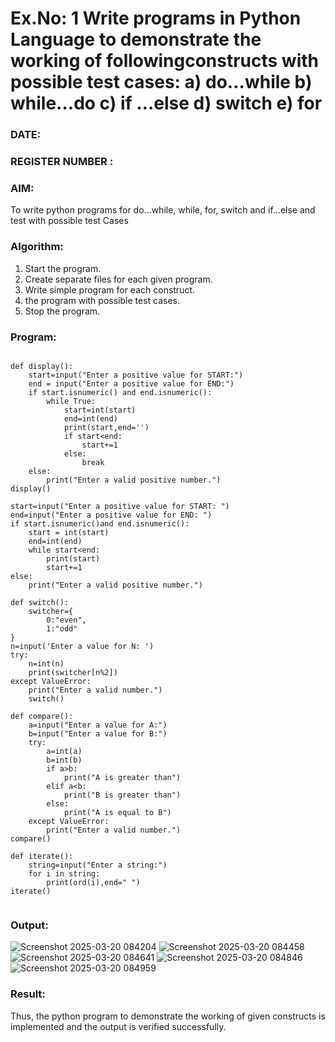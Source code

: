 # Ex.No: 1 Write programs in Python Language to demonstrate the working of followingconstructs with possible test cases: a) do…while b) while…do c) if …else d) switch e) for 

### DATE:                                                                            
### REGISTER NUMBER : 

### AIM:  
To write python programs for do…while, while, for, switch and if…else and test with possible test 
Cases 

### Algorithm:
1. Start the program.
2. Create separate files for each given program.
3. Write simple program for each construct.
4.  the program with possible test cases.
5. Stop the program.
### Program:
```

def display():
    start=input("Enter a positive value for START:")
    end = input("Enter a positive value for END:")
    if start.isnumeric() and end.isnumeric():
        while True:
            start=int(start)
            end=int(end)
            print(start,end='')
            if start<end:
                start+=1
            else:
                break
    else:
        print("Enter a valid positive number.")
display()

start=input("Enter a positive value for START: ")
end=input("Enter a positive value for END: ") 
if start.isnumeric()and end.isnumeric():
    start = int(start)
    end=int(end)
    while start<end:
        print(start)
        start+=1
else:
    print("Enter a valid positive number.")

def switch():
    switcher={
        0:"even",
        1:"odd" 
} 
n=input('Enter a value for N: ')
try:
    n=int(n)
    print(switcher[n%2]) 
except ValueError:
    print("Enter a valid number.")
    switch()

def compare():
    a=input("Enter a value for A:")
    b=input("Enter a value for B:")
    try:
        a=int(a)
        b=int(b)
        if a>b:
            print("A is greater than")
        elif a<b:
            print("B is greater than")
        else:
            print("A is equal to B")
    except ValueError:
        print("Enter a valid number.")
compare()

def iterate():
    string=input("Enter a string:")
    for i in string:
        print(ord(i),end=" ")
iterate()


```






### Output:

![Screenshot 2025-03-20 084204](https://github.com/user-attachments/assets/829f9bc0-6019-4897-9932-63a61915d984)
![Screenshot 2025-03-20 084458](https://github.com/user-attachments/assets/7c032dfe-994b-488f-a3c2-cff540c424bf)
![Screenshot 2025-03-20 084641](https://github.com/user-attachments/assets/aac34abe-79ca-4835-88e0-6453b3f16b09)
![Screenshot 2025-03-20 084846](https://github.com/user-attachments/assets/8bb2a2d8-0d42-46bb-9409-b9dfbef8751d)
![Screenshot 2025-03-20 084959](https://github.com/user-attachments/assets/4bae6579-db51-48ef-bce9-db1d2a8854b6)


### Result:
Thus, the python program to demonstrate the working of given constructs is implemented and the output is verified successfully.


